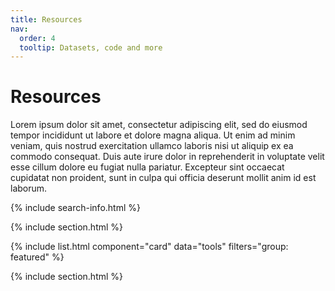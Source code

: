 ```yaml
---
title: Resources
nav:
  order: 4
  tooltip: Datasets, code and more
---
```


# <i class="fas fa-tools"></i>Resources

Lorem ipsum dolor sit amet, consectetur adipiscing elit, sed do eiusmod tempor incididunt ut labore et dolore magna aliqua.
Ut enim ad minim veniam, quis nostrud exercitation ullamco laboris nisi ut aliquip ex ea commodo consequat.
Duis aute irure dolor in reprehenderit in voluptate velit esse cillum dolore eu fugiat nulla pariatur.
Excepteur sint occaecat cupidatat non proident, sunt in culpa qui officia deserunt mollit anim id est laborum.

{% include search-info.html %}

{% include section.html %}

{% include list.html component="card" data="tools" filters="group: featured" %}

{% include section.html %}
